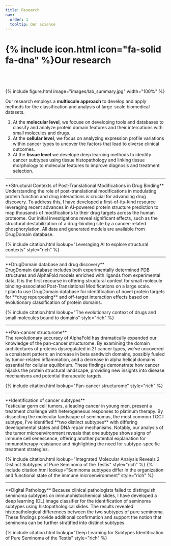 ```yaml
---
title: Research
nav:
  order: 1
  tooltip: Our science
---
```


# {% include icon.html icon="fa-solid fa-dna" %}Our research
## <br>

{% include figure.html image="images/lab_summary.jpg" width="100%" %}

Our research employs a **multiscale approach** to develop and apply methods for the classification and analysis of large-scale biomedical datasets.

1. At the **molecular level**, we focuse on developing tools and databases to classify and analyze protein domain features and their intercations with small molecules and drugs.
2. At the **cellular level**, we focus on analyzing expression profile variations within cancer types to uncover the factors that lead to diverse clinical outcomes.
3. At the **tissue level** we develope deep learning methods to identify cancer subtypes using tissue histopathology and linking tissue morphology to molecular features to improve diagnosis and treatment selection.

<hr>
**Structural Contexts of Post-Translational Modifications in Drug Binding** <br>
Understanding the role of post-translational modifications in modulating protein function and drug interactions is crucial for advancing drug discovery. To address this, I have developed a first-of-its-kind resource leveraging recent advances in AI-powered protein structure prediction to map thousands of modifications to their drug targets across the human proteome. Our initial investigations reveal significant effects, such as the structural destabilization of a drug-binding site by a cancer-related phosphorylation. All data and generated models are available from DrugDomain database.

{% include citation.html lookup="Leveraging AI to explore structural contexts" style="rich" %}

<hr>
**DrugDomain database and drug discovery** <br>
DrugDomain database includes both experimentally determined PDB structures and AlphaFold models enriched with ligands from experimental data. It is the first recourse in offering structural context for small molecule binding-associated Post-Translational Modifications on a large scale. <br>
I plan to use DrugDomain database for identification of novel protein targets for **drug repurposing** and off-target interaction effects based on evolutionary classification of protein domains.

{% include citation.html lookup="The evolutionary context of drugs and small molecules bound to domains" style="rich" %}

<hr>
**Pan-cancer structurome** <br>
The revolutionary accuracy of AlphaFold has dramatically expanded our knowledge of the pan-cancer structurome. By examining the domain architectures of proteins dysregulated in 21 cancer types, we've uncovered a consistent pattern: an increase in beta sandwich domains, possibly fueled by tumor-related inflammation, and a decrease in alpha helical domains essential for cellular equilibrium. These findings demonstrate how cancer hijacks the protein structural landscape, providing new insights into disease mechanisms and potential therapeutic targets.

{% include citation.html lookup="Pan-cancer structurome" style="rich" %}

<hr>
**Identification of cancer subtypes** <br>
Testicular germ cell tumors, a leading cancer in young men, present a treatment challenge with heterogeneous responses to platinum therapy. By dissecting the molecular landscape of seminomas, the most common TGCT subtype, I've identified **two distinct subtypes** with differing developmental states and DNA repair mechanisms. Notably, our analysis of the tumor microenvironment reveals that one subtype shows signs of immune cell senescence, offering another potential explanation for immunotherapy resistance and highlighting the need for subtype-specific treatment strategies.

{% include citation.html lookup="Integrated Molecular Analysis Reveals 2 Distinct Subtypes of Pure Seminoma of the Testis" style="rich" %}
{% include citation.html lookup="Seminoma subtypes differ in the organization and functional state of the immune microenvironment" style="rich" %}

<hr>
**Digital Pathology**
Because clinical pathologists failed to distinguish seminoma subtypes on immunohistochemical slides, I have developed a deep learning (DL) image classifier for the identification of seminoma subtypes using histopathological slides. The results revealed histopathological differences between the two subtypes of pure seminoma. These findings provide additional confirmation and support the notion that seminoma can be further stratified into distinct subtypes.

{% include citation.html lookup="Deep Learning for Subtypes Identification of Pure Seminoma of the Testis" style="rich" %}
